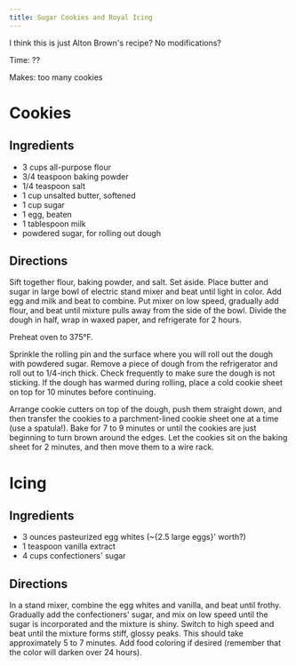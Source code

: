 ```yaml
---
title: Sugar Cookies and Royal Icing
---
```


I think this is just Alton Brown's recipe? No modifications?

Time: ??

Makes: too many cookies

# Cookies

## Ingredients

*   3 cups all-purpose flour
*   3/4 teaspoon baking powder
*   1/4 teaspoon salt
*   1 cup unsalted butter, softened
*   1 cup sugar
*   1 egg, beaten
*   1 tablespoon milk
*   powdered sugar, for rolling out dough

## Directions

Sift together flour, baking powder, and salt. Set aside. Place butter
and sugar in large bowl of electric stand mixer and beat until light in
color. Add egg and milk and beat to combine. Put mixer on low speed,
gradually add flour, and beat until mixture pulls away from the side of
the bowl. Divide the dough in half, wrap in waxed paper, and refrigerate
for 2 hours.

Preheat oven to 375°F.

Sprinkle the rolling pin and the surface where you will roll out the
dough with powdered sugar. Remove a piece of dough from the refrigerator
and roll out to 1/4-inch thick. Check frequently to make sure the dough
is not sticking. If the dough has warmed during rolling, place a cold
cookie sheet on top for 10 minutes before continuing.

Arrange cookie cutters on top of the dough, push them straight down,
and then transfer the cookies to a parchment-lined cookie sheet one at a
time (use a spatula!). Bake for 7 to 9 minutes or until the cookies are
just beginning to turn brown around the edges. Let the cookies sit on
the baking sheet for 2 minutes, and then move them to a wire rack.

# Icing

## Ingredients

*   3 ounces pasteurized egg whites (~{2.5 large eggs}' worth?)
*   1 teaspoon vanilla extract
*   4 cups confectioners' sugar

## Directions

In a stand mixer, combine the egg whites and vanilla, and beat until
frothy. Gradually add the confectioners' sugar, and mix on low speed
until the sugar is incorporated and the mixture is shiny. Switch to high
speed and beat until the mixture forms stiff, glossy peaks. This should
take approximately 5 to 7 minutes. Add food coloring if desired
(remember that the color will darken over 24 hours).
